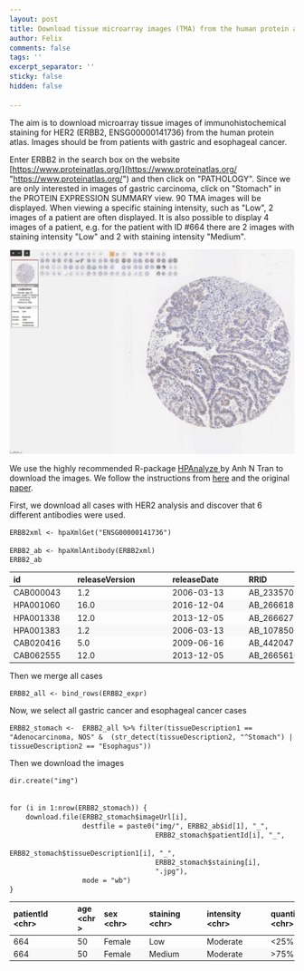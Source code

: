 ```yaml
---
layout: post
title: Download tissue microarray images (TMA) from the human protein atlas
author: Felix
comments: false
tags: ''
excerpt_separator: ''
sticky: false
hidden: false

---
```

The aim is to download microarray tissue images of immunohistochemical staining for HER2 (ERBB2, ENSG00000141736) from the human protein atlas. Images should be from patients with gastric and esophageal cancer.

Enter ERBB2 in the search box on the website [https://www.proteinatlas.org/](https://www.proteinatlas.org/ "https://www.proteinatlas.org/") and then click on "PATHOLOGY". Since we are only interested in images of gastric carcinoma, click on "Stomach" in the PROTEIN EXPRESSION SUMMARY view. 90 TMA images will be displayed. When viewing a specific staining intensity, such as "Low", 2 images of a patient are often displayed. It is also possible to display 4 images of a patient, e.g. for the patient with ID #664 there are 2 images with staining intensity "Low" and 2 with staining intensity "Medium".

![](/assets/tma-image-freom-the-human-protein-atlas.JPG)

We use the highly recommended R-package [HPAnalyze ](https://github.com/anhtr/HPAanalyze "HPAnalyze")by Anh N Tran to download the images. We follow the instructions from [here](https://bioc.ism.ac.jp/packages/3.10/bioc/vignettes/HPAanalyze/inst/doc/f_HPAanalyze_case_images.html "Download histology images from the Human Protein Atlas") and the original [paper](https://bmcbioinformatics.biomedcentral.com/articles/10.1186/s12859-019-3059-z).

First, we download all cases with HER2 analysis and discover that 6 different antibodies were used.

    ERBB2xml <- hpaXmlGet("ENSG00000141736") 	
    
    ERBB2_ab <- hpaXmlAntibody(ERBB2xml)
    ERBB2_ab

<table cellspacing="0" class="table table-condensed"><thead><tr><th align="left" style="text-align: left; max-width: 99px; min-width: 99px; border-bottom-color: rgba(0, 0, 0, 0.12);"><div class="pagedtable-header-name">id</div><div class="pagedtable-header-type"><chr></div></th><th align="left" style="text-align: left; max-width: 154px; min-width: 154px; border-bottom-color: rgba(0, 0, 0, 0.12);"><div class="pagedtable-header-name">releaseVersion</div><div class="pagedtable-header-type"><chr></div></th><th align="left" style="text-align: left; max-width: 121px; min-width: 121px; border-bottom-color: rgba(0, 0, 0, 0.12);"><div class="pagedtable-header-name">releaseDate</div><div class="pagedtable-header-type"><chr></div></th><th align="left" style="text-align: left; max-width: 110px; min-width: 110px; border-bottom-color: rgba(0, 0, 0, 0.12);"><div class="pagedtable-header-name">RRID</div><div class="pagedtable-header-type"><chr></div></th><th class="pagedtable-padding-col" style="border-bottom-color: rgba(0, 0, 0, 0.12);"></th></tr></thead><tbody><tr class="odd"><td align="left" style="text-align: left; max-width: 99px; min-width: 99px; border-bottom-color: rgba(0, 0, 0, 0.12);">CAB000043</td><td align="left" style="text-align: left; max-width: 154px; min-width: 154px; border-bottom-color: rgba(0, 0, 0, 0.12);">1.2</td><td align="left" style="text-align: left; max-width: 121px; min-width: 121px; border-bottom-color: rgba(0, 0, 0, 0.12);">2006-03-13</td><td align="left" style="text-align: left; max-width: 110px; min-width: 110px; border-bottom-color: rgba(0, 0, 0, 0.12);">AB_2335701</td><td class="pagedtable-padding-col" style="border-bottom-color: rgba(0, 0, 0, 0.12);"></td></tr><tr class="even" style="background-color: rgba(0, 0, 0, 0.02);"><td align="left" style="text-align: left; max-width: 99px; min-width: 99px; border-bottom-color: rgba(0, 0, 0, 0.12);">HPA001060</td><td align="left" style="text-align: left; max-width: 154px; min-width: 154px; border-bottom-color: rgba(0, 0, 0, 0.12);">16.0</td><td align="left" style="text-align: left; max-width: 121px; min-width: 121px; border-bottom-color: rgba(0, 0, 0, 0.12);">2016-12-04</td><td align="left" style="text-align: left; max-width: 110px; min-width: 110px; border-bottom-color: rgba(0, 0, 0, 0.12);">AB_2666185</td><td class="pagedtable-padding-col" style="border-bottom-color: rgba(0, 0, 0, 0.12);"></td></tr><tr class="odd"><td align="left" style="text-align: left; max-width: 99px; min-width: 99px; border-bottom-color: rgba(0, 0, 0, 0.12);">HPA001338</td><td align="left" style="text-align: left; max-width: 154px; min-width: 154px; border-bottom-color: rgba(0, 0, 0, 0.12);">12.0</td><td align="left" style="text-align: left; max-width: 121px; min-width: 121px; border-bottom-color: rgba(0, 0, 0, 0.12);">2013-12-05</td><td align="left" style="text-align: left; max-width: 110px; min-width: 110px; border-bottom-color: rgba(0, 0, 0, 0.12);">AB_2666279</td><td class="pagedtable-padding-col" style="border-bottom-color: rgba(0, 0, 0, 0.12);"></td></tr><tr class="even" style="background-color: rgba(0, 0, 0, 0.02);"><td align="left" style="text-align: left; max-width: 99px; min-width: 99px; border-bottom-color: rgba(0, 0, 0, 0.12);">HPA001383</td><td align="left" style="text-align: left; max-width: 154px; min-width: 154px; border-bottom-color: rgba(0, 0, 0, 0.12);">1.2</td><td align="left" style="text-align: left; max-width: 121px; min-width: 121px; border-bottom-color: rgba(0, 0, 0, 0.12);">2006-03-13</td><td align="left" style="text-align: left; max-width: 110px; min-width: 110px; border-bottom-color: rgba(0, 0, 0, 0.12);">AB_1078500</td><td class="pagedtable-padding-col" style="border-bottom-color: rgba(0, 0, 0, 0.12);"></td></tr><tr class="odd"><td align="left" style="text-align: left; max-width: 99px; min-width: 99px; border-bottom-color: rgba(0, 0, 0, 0.12);">CAB020416</td><td align="left" style="text-align: left; max-width: 154px; min-width: 154px; border-bottom-color: rgba(0, 0, 0, 0.12);">5.0</td><td align="left" style="text-align: left; max-width: 121px; min-width: 121px; border-bottom-color: rgba(0, 0, 0, 0.12);">2009-06-16</td><td align="left" style="text-align: left; max-width: 110px; min-width: 110px; border-bottom-color: rgba(0, 0, 0, 0.12);">AB_442047</td><td class="pagedtable-padding-col" style="border-bottom-color: rgba(0, 0, 0, 0.12);"></td></tr><tr class="even" style="background-color: rgba(0, 0, 0, 0.02);"><td align="left" style="text-align: left; max-width: 99px; min-width: 99px; border-bottom-color: rgba(0, 0, 0, 0.12);">CAB062555</td><td align="left" style="text-align: left; max-width: 154px; min-width: 154px; border-bottom-color: rgba(0, 0, 0, 0.12);">12.0</td><td align="left" style="text-align: left; max-width: 121px; min-width: 121px; border-bottom-color: rgba(0, 0, 0, 0.12);">2013-12-05</td><td align="left" style="text-align: left; max-width: 110px; min-width: 110px; border-bottom-color: rgba(0, 0, 0, 0.12);">AB_2665610</td><td class="pagedtable-padding-col" style="border-bottom-color: rgba(0, 0, 0, 0.12);"></td></tr></tbody></table>

Then we merge all cases

    ERBB2_all <- bind_rows(ERBB2_expr)

Now, we select all gastric cancer and esophageal cancer cases

    ERBB2_stomach <-  ERBB2_all %>% filter(tissueDescription1 == "Adenocarcinoma, NOS" &  (str_detect(tissueDescription2, "^Stomach") | tissueDescription2 == "Esophagus"))

Then we download the images

    dir.create("img")
    
    
    for (i in 1:nrow(ERBB2_stomach)) {
        download.file(ERBB2_stomach$imageUrl[i],
                      destfile = paste0("img/", ERBB2_ab$id[1], "_",
                                        ERBB2_stomach$patientId[i], "_", 
                                        ERBB2_stomach$tissueDescription1[i], "_", 
                                        ERBB2_stomach$staining[i],
                                        ".jpg"),
                      mode = "wb")
    }

<table cellspacing="0" class="table table-condensed"><thead><tr><th align="left" style="text-align: left; max-width: 99px; min-width: 99px; border-bottom-color: rgba(0, 0, 0, 0.12);"><div class="pagedtable-header-name">patientId</div><div class="pagedtable-header-type">&lt;chr&gt;</div></th><th align="left" style="text-align: left; max-width: 33px; min-width: 33px; border-bottom-color: rgba(0, 0, 0, 0.12);"><div class="pagedtable-header-name">age</div><div class="pagedtable-header-type">&lt;chr&gt;</div></th><th align="left" style="text-align: left; max-width: 66px; min-width: 66px; border-bottom-color: rgba(0, 0, 0, 0.12);"><div class="pagedtable-header-name">sex</div><div class="pagedtable-header-type">&lt;chr&gt;</div></th><th align="left" style="text-align: left; max-width: 88px; min-width: 88px; border-bottom-color: rgba(0, 0, 0, 0.12);"><div class="pagedtable-header-name">staining</div><div class="pagedtable-header-type">&lt;chr&gt;</div></th><th align="left" style="text-align: left; max-width: 99px; min-width: 99px; border-bottom-color: rgba(0, 0, 0, 0.12);"><div class="pagedtable-header-name">intensity</div><div class="pagedtable-header-type">&lt;chr&gt;</div></th><th align="left" style="text-align: left; max-width: 88px; min-width: 88px; border-bottom-color: rgba(0, 0, 0, 0.12);"><div class="pagedtable-header-name">quantity</div><div class="pagedtable-header-type">&lt;chr&gt;</div></th><th align="left" style="text-align: left; max-width: 242px; min-width: 242px; border-bottom-color: rgba(0, 0, 0, 0.12);"><div class="pagedtable-header-name">location</div><div class="pagedtable-header-type">&lt;chr&gt;</div></th><th style="cursor: pointer; vertical-align: middle; min-width: 5px; width: 5px; border-bottom-color: rgba(0, 0, 0, 0.12);"><div style="border-top: 5px solid transparent;border-bottom: 5px solid transparent;border-left: 5px solid;"></div></th></tr></thead><tbody><tr class="odd"><td align="left" style="text-align: left; max-width: 99px; min-width: 99px; border-bottom-color: rgba(0, 0, 0, 0.12);">664</td><td align="left" style="text-align: left; max-width: 33px; min-width: 33px; border-bottom-color: rgba(0, 0, 0, 0.12);">50</td><td align="left" style="text-align: left; max-width: 66px; min-width: 66px; border-bottom-color: rgba(0, 0, 0, 0.12);">Female</td><td align="left" style="text-align: left; max-width: 88px; min-width: 88px; border-bottom-color: rgba(0, 0, 0, 0.12);">Low</td><td align="left" style="text-align: left; max-width: 99px; min-width: 99px; border-bottom-color: rgba(0, 0, 0, 0.12);">Moderate</td><td align="left" style="text-align: left; max-width: 88px; min-width: 88px; border-bottom-color: rgba(0, 0, 0, 0.12);">&lt;25%</td><td align="left" style="text-align: left; max-width: 242px; min-width: 242px; border-bottom-color: rgba(0, 0, 0, 0.12);">cytoplasmic/membranous</td><td style="border-bottom-color: rgba(0, 0, 0, 0.12);"></td></tr><tr class="even" style="background-color: rgba(0, 0, 0, 0.02);"><td align="left" style="text-align: left; max-width: 99px; min-width: 99px; border-bottom-color: rgba(0, 0, 0, 0.12);">664</td><td align="left" style="text-align: left; max-width: 33px; min-width: 33px; border-bottom-color: rgba(0, 0, 0, 0.12);">50</td><td align="left" style="text-align: left; max-width: 66px; min-width: 66px; border-bottom-color: rgba(0, 0, 0, 0.12);">Female</td><td align="left" style="text-align: left; max-width: 88px; min-width: 88px; border-bottom-color: rgba(0, 0, 0, 0.12);">Medium</td><td align="left" style="text-align: left; max-width: 99px; min-width: 99px; border-bottom-color: rgba(0, 0, 0, 0.12);">Moderate</td><td align="left" style="text-align: left; max-width: 88px; min-width: 88px; border-bottom-color: rgba(0, 0, 0, 0.12);">&gt;75%</td><td align="left" style="text-align: left; max-width: 242px; min-width: 242px; border-bottom-color: rgba(0, 0, 0, 0.12);">cytoplasmic/membranous</td><td style="border-bottom-color: rgba(0, 0, 0, 0.12);"></td></tr></tbody></table>